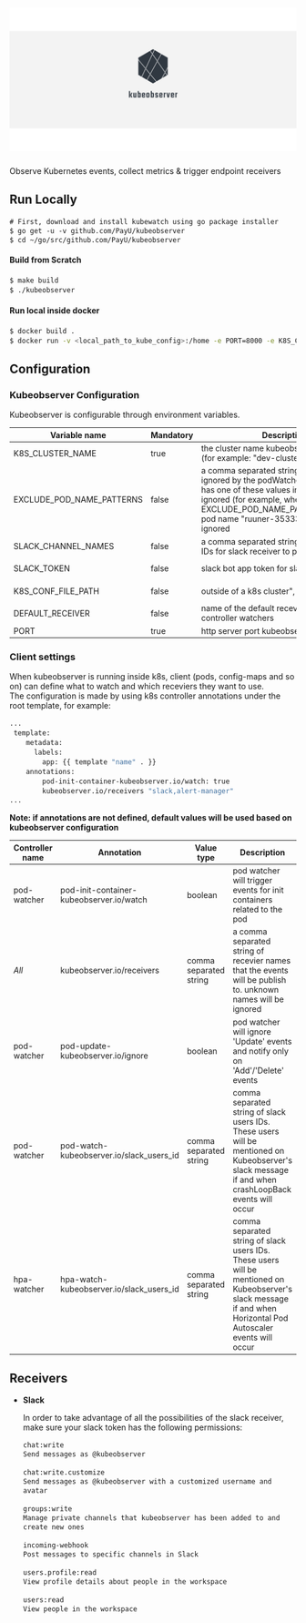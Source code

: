 # ![logo](kubeobserver_logo.png)

Observe Kubernetes events, collect metrics & trigger endpoint receivers

## Run Locally

```console
# First, download and install kubewatch using go package installer
$ go get -u -v github.com/PayU/kubeobserver
$ cd ~/go/src/github.com/PayU/kubeobserver
```

#### Build from Scratch

```bash
$ make build
$ ./kubeobserver
```

#### Run local inside docker
```bash
$ docker build .
$ docker run -v <local_path_to_kube_config>:/home -e PORT=8000 -e K8S_CLUSTER_NAME=cluster-name -e K8S_CONF_FILE_PATH=/home/config -p 8000:8000 <docker_image_id>
```

## Configuration

### Kubeobserver Configuration

Kubeobserver is configurable through environment variables.

| Variable name | Mandatory | Description | Default |
| --- | --- | --- | --- |
| K8S_CLUSTER_NAME | true | the cluster name kubeobserver deployed to (for example: "dev-cluster") | - |
| EXCLUDE_POD_NAME_PATTERNS | false | a comma separated string of values to be ignored by the podWatcher. Any pod that has one of these values in its name will be ignored (for example, when EXCLUDE_POD_NAME_PATTERNS="runner" pod name "ruuner-353332dsdsa" will be ignored | empty-string |
| SLACK_CHANNEL_NAMES | false | a comma separated string of slack channel IDs for slack receiver to publish events to | empty-string |
| SLACK_TOKEN | false | slack bot app token for slack recevier | empty-string |
| K8S_CONF_FILE_PATH | false | outside of a k8s cluster", "a k8s config file | empty-string |
| DEFAULT_RECEIVER | false | name of the default recevier for all controller watchers | "slack" |
| PORT | true | http server port kubeobserver listens on | - |

### Client settings

When kubeobserver is running inside k8s, client (pods, config-maps and so on) can define what to watch and which receviers they want to use.<br>
The configuration is made by using k8s controller annotations under the root template, for example:

```bash
...
 template:
    metadata:
      labels:
        app: {{ template "name" . }}
    annotations:
        pod-init-container-kubeobserver.io/watch: true
        kubeobserver.io/receivers "slack,alert-manager"
...        
```

<b>Note: if annotations are not defined, default values will be used based on kubeobserver configuration</b><br>


| Controller name | Annotation | Value type | Description | Default |
| --- | --- | --- | --- | --- |
| pod-watcher | pod-init-container-kubeobserver.io/watch | boolean | pod watcher will trigger events for init containers related to the pod | false |
| *All* | kubeobserver.io/receivers | comma separated string | a comma separated string of recevier names that the events will be publish to. unknown names will be ignored | default recevier is defined in kubeobserver using DEFAULT_RECEIVER env variable |
| pod-watcher | pod-update-kubeobserver.io/ignore | boolean | pod watcher will ignore 'Update' events and notify only on 'Add'/'Delete' events | false |
| pod-watcher | pod-watch-kubeobserver.io/slack_users_id | comma separated string | comma separated string of slack users IDs. These users will be mentioned on Kubeobserver's slack message if and when crashLoopBack events will occur | "" |
| hpa-watcher | hpa-watch-kubeobserver.io/slack_users_id | comma separated string | comma separated string of slack users IDs. These users will be mentioned on Kubeobserver's slack message if and when Horizontal Pod Autoscaler events will occur | "" |

## Receivers

- <b>Slack</b>

    In order to take advantage of all the possibilities of the slack receiver, make sure your slack token has the following permissions:<br>
    
    ```console
    chat:write
    Send messages as @kubeobserver

    chat:write.customize
    Send messages as @kubeobserver with a customized username and avatar

    groups:write
    Manage private channels that kubeobserver has been added to and create new ones

    incoming-webhook
    Post messages to specific channels in Slack

    users.profile:read
    View profile details about people in the workspace

    users:read
    View people in the workspace
    ```